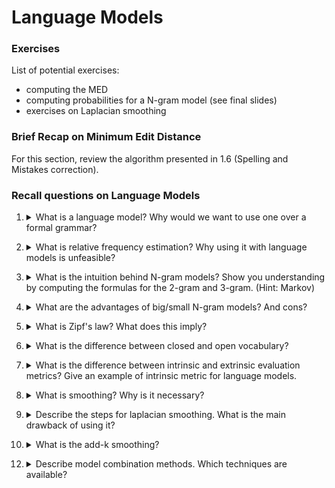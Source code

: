 # Language Models


### Exercises

List of potential exercises:
- computing the MED
- computing probabilities for a N-gram model (see final slides)
- exercises on Laplacian smoothing

### Brief Recap on Minimum Edit Distance

For this section, review the algorithm presented in 1.6 (Spelling and Mistakes correction).

### Recall questions on Language Models

1. <details markdown=1><summary markdown="span">  What is a language model? Why would we want to use one over a formal grammar?  </summary>
    
    \
    A language model is a ==probabilistic distribution over sequences of words==.
    In general, it is more ==flexible== compared to formal grammars, that only provide a binary choice when deciding whether or not a string belongs to the language.

</details>

2. <details markdown=1><summary markdown="span">  What is relative frequency estimation? Why using it with language models is unfeasible? </summary>
    
    \
    In our context, we refer to estimating the relative frequency of a sequence of words by ==counting how many times a sequence appears, then applying the conditional probability over that sequence==: ![](../../../static/NLP/lm1.png)

	This way of computing probabilities is very ==computationally expensive==: imagine applying the chain rule to the entire sequence (we'd also need to compute all the probabilities of the shorter sentences)! 

</details>

3. <details markdown=1><summary markdown="span">  What is the intuition behind N-gram models? Show you understanding by computing the formulas for the 2-gram and 3-gram. (Hint: Markov)</summary>
    
    \
    The intuition of the N-gram model is that ==we assume the Markov property to approximate the history of a sequence by just the last N-1 words==:

	![](../../../static/NLP/lm2.png)

	Formulas for 2/3-gram: ![](../../../static/NLP/lm3.png)

</details>

4. <details markdown=1><summary markdown="span"> What are the advantages of big/small N-gram models? And cons? </summary>
    
    \
    In general:
    - a ==larger N== implies ==more information about the context of a sequence==, but suffers more from ==sparsity and bias w.r.t. to the most frequent sentences==;
    - a ==smaller N== is ==less "precise"==, but provides more ==examples of statistical significance (i.e. more samples)==.

</details>

5. <details markdown=1><summary markdown="span">  What is Zipf's law? What does this imply? </summary>
    
    \
    Zipf's laws tells us that ==the frequency of any word is inversely proportional to its rank in the frequency table with exponential decay==: ![](../../../static/NLP/lm4.png)

	This implies that there will be a large amount of words for which there is a ==low probability==, creating a ==bias in our model==.

</details>

6. <details markdown=1><summary markdown="span">  What is the difference between closed and open vocabulary? </summary>
    
    \
    Vocabulary types:
	    - closed: we have a ==fixed vocabulary== and all ==words in the test set will be from such vocabulary==
	    - open: we model unknown words as ==Out-Of-Vocabulary Words== (OOV). We ==convert them to a token (UNK)== of which we also estimate the probability, just like any other word.

</details>

7. <details markdown=1><summary markdown="span">  What is the difference between intrinsic and extrinsic evaluation metrics? Give an example of intrinsic metric for language models. </summary>
    
    \
    Types of metric:
    - extrinsic: assesses the quality of the model through "in-vivo" testing, i.e. embedding the model
    - intrinsic: assesses the quality of the model via internal metrics

	In the case of language models, we use ==perplexity==:
		- perplexity for a ==word sequence==: ![](../../../static/NLP/lm5.png)
		- perplexity for a ==corpus==: ![](../../../static/NLP/lm6.png)

</details>

8. <details markdown=1><summary markdown="span"> What is smoothing? Why is it necessary? </summary>
    
    \
    Smoothing is necessary ==to counter sparsity and take into account unigrams not seen in training==.

</details>

9. <details markdown=1><summary markdown="span"> Describe the steps for laplacian smoothing. What is the main drawback of using it? </summary>
    
    \
    Laplacian smoothing consists in ==simply adding 1 to the count of each unigram==; it is in fact also know as ==add one smoothing==.

	![](../../../static/NLP/lm7.png)

	The issue with Laplacian smoothing is that is a very ==imprecise (?) instrument, in the sense that it shifts a lot of probability mass to the zeros==, resulting in heavy discounts for the existing probabilities. 

</details>

10. <details markdown=1><summary markdown="span"> What is the add-k smoothing?  </summary>
    
    \
    Add-k smoothing is a ==generalized version of Laplacian smoothing in which a $k$ value is added instead==: ![](../../../static/NLP/lm8.png)

    It still suffers from the same issue of Laplacian smoothing, but it can be mitigated through hyper-parameters tuning.

</details>

12. <details markdown=1><summary markdown="span"> Describe model combination methods. Which techniques are available?  </summary>
    
    \
    We have different alternatives:
    - ==linear interpolation==: ![](../../../static/NLP/lm10.png)
    - ==katz back-off==: ![](../../../static/NLP/lm11.png)
    - ==stupid back-off==: ![](../../../static/NLP/lm9.png)
    - ==absolute discount==: ![](../../../static/NLP/lm12.png)

</details>
